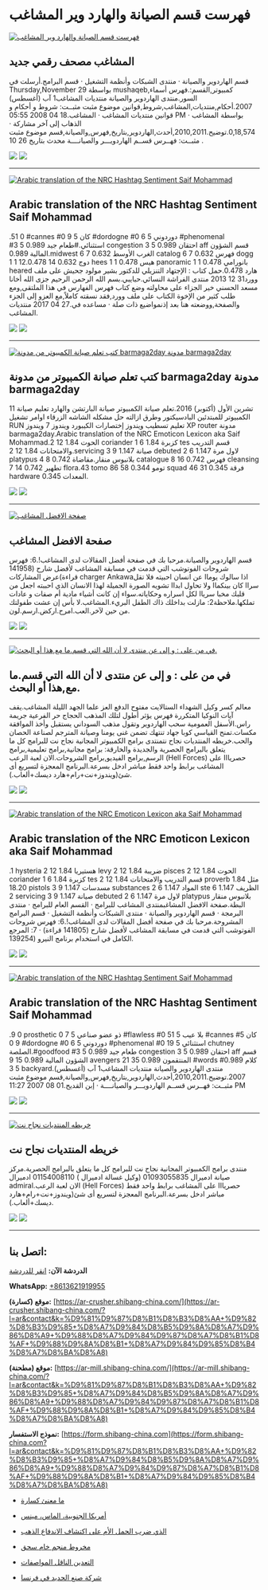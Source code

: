 # فهرست قسم الصيانة والهارد وير المشاغب

<a href="https://swt.shibang-china.com/?l=ar&img&k=%D9%81%D9%87%D8%B1%D8%B3%D8%AA+%D9%82%D8%B3%D9%85+%D8%A7%D9%84%D8%B5%D9%8A%D8%A7%D9%86%D8%A9+%D9%88%D8%A7%D9%84%D9%87%D8%A7%D8%B1%D8%AF+%D9%88%D9%8A%D8%B1+%D8%A7%D9%84%D9%85%D8%B4%D8%A7%D8%BA%D8%A8" target="_blank">![فهرست قسم الصيانة والهارد وير المشاغب](http://static.shibang-china.com/all-800x300/813.jpg)</a>

## المشاغب مصحف رقمي جديد
قسم الهاردوير والصيانة · منتدى الشبكات وأنظمة التشغيل · قسم البرامج.أرسلت في Thursday,November 29 بواسطة mushaqeb,كمبيوتر,القسم:.فهرس أسماء السور.منتدى الهاردوير والصيانة منتديات المشاغب1 آب (أغسطس) 2007.أحكام,منتديات,المشاغب,شروط,قوانين موضوع مثبت مثبــت: شروط و أحكام و قوانين منتديات المشاغب &middot; المشاغب.18 04 2008 05:55 PM بواسطة المشاغب &middot; الذهاب إلى آخر مشاركة &middot; 0,18,574.توضيح.2010,2011,أحدث,الهاردوير,بتاريخ,فهرس,والصيانة,قسم موضوع مثبت مثبــت: فهــرس قســم الهاردويـــر والصيانــــة محدث بتاريخ 26 10 .


<a href="https://whatsapp.shibangsoft.com/WhatsApp.php" target="_blank" title="WhatsApp">![](http://static.shibang-china.com/icon/whatsapp.png)</a> <a href="https://swt.shibang-china.com/?l=ar&icon&k=%D9%81%D9%87%D8%B1%D8%B3%D8%AA+%D9%82%D8%B3%D9%85+%D8%A7%D9%84%D8%B5%D9%8A%D8%A7%D9%86%D8%A9+%D9%88%D8%A7%D9%84%D9%87%D8%A7%D8%B1%D8%AF+%D9%88%D9%8A%D8%B1+%D8%A7%D9%84%D9%85%D8%B4%D8%A7%D8%BA%D8%A8" target="_blank">![](http://static.shibang-china.com/icon/chat-ar.png)</a>

---

<a href="https://swt.shibang-china.com/?l=ar&img&k=%D9%81%D9%87%D8%B1%D8%B3%D8%AA+%D9%82%D8%B3%D9%85+%D8%A7%D9%84%D8%B5%D9%8A%D8%A7%D9%86%D8%A9+%D9%88%D8%A7%D9%84%D9%87%D8%A7%D8%B1%D8%AF+%D9%88%D9%8A%D8%B1+%D8%A7%D9%84%D9%85%D8%B4%D8%A7%D8%BA%D8%A8" target="_blank">![Arabic translation of the NRC Hashtag Sentiment Saif Mohammad](http://static.shibang-china.com/all-800x300/852.jpg)</a>

## Arabic translation of the NRC Hashtag Sentiment Saif Mohammad
.51 0 #cannes #كان 5 9 0 #dordogne #دوردوني 5 6 0 #phenomenal #استثنائي.#طعام جيد 0.989 5 3 congestion احتقان 0.989 5 3 aff قسم الشؤون المالية 0.989.midwest الغرب الأوسط 0.632 7 6 catalog فهرس 0.632 7 6 dogg دوج 0.632 14 12.0.478 1 1 hees هيس 0.478 1 1 panoramic بانورامي 0.478 1 1 heared هارد 0.478.حمل كتاب : الإجتهاد التنزيلي للدكتور بشير مولود جحيش على ملف وورد31 12 2013 منتدى الفراشة النسائي.حبايبي.بسم الله الرحمن الرحيم جزى الله أخانا مسعد الحسني خير الجزاء على محاولته وضع كتاب فهرس الفهارس في هذا الملتقى,ومع طلب كثير من الإخوة الكتاب على ملف وورد,فقد نسقته كاملاً,مع العزو إلى الجزء والصفحة,ووضعته هنا بعد إذنمواضيع ذات صلة &middot; مساعده في.27 04 2017 منتديات المشاغب.


<a href="https://whatsapp.shibangsoft.com/WhatsApp.php" target="_blank" title="WhatsApp">![](http://static.shibang-china.com/icon/whatsapp.png)</a> <a href="https://swt.shibang-china.com/?l=ar&icon&k=%D9%81%D9%87%D8%B1%D8%B3%D8%AA+%D9%82%D8%B3%D9%85+%D8%A7%D9%84%D8%B5%D9%8A%D8%A7%D9%86%D8%A9+%D9%88%D8%A7%D9%84%D9%87%D8%A7%D8%B1%D8%AF+%D9%88%D9%8A%D8%B1+%D8%A7%D9%84%D9%85%D8%B4%D8%A7%D8%BA%D8%A8" target="_blank">![](http://static.shibang-china.com/icon/chat-ar.png)</a>

---

<a href="https://swt.shibang-china.com/?l=ar&img&k=%D9%81%D9%87%D8%B1%D8%B3%D8%AA+%D9%82%D8%B3%D9%85+%D8%A7%D9%84%D8%B5%D9%8A%D8%A7%D9%86%D8%A9+%D9%88%D8%A7%D9%84%D9%87%D8%A7%D8%B1%D8%AF+%D9%88%D9%8A%D8%B1+%D8%A7%D9%84%D9%85%D8%B4%D8%A7%D8%BA%D8%A8" target="_blank">![كتب تعلم صيانة الكمبيوتر من مدونة barmaga2day مدونة barmaga2day](http://static.shibang-china.com/all-800x300/547.jpg)</a>

## كتب تعلم صيانة الكمبيوتر من مدونة barmaga2day مدونة barmaga2day
11 تشرين الأول (أكتوبر) 2016.تعلم صيانة الكمبيوتر صيانة البارتشن والهارد تعليم صيانة الكمبيوتر للمبتدئين البادسيكتور وطرق ازالته حل مشكله الشاشه الزرقاء اوامر تشغيل RUN تعليم تسطيب ويندوز إختصارات الكيبورد ويندوز 7 ويندوز XP router مدونة barmaga2day.Arabic translation of the NRC Emoticon Lexicon aka Saif Mohammad.الحوت 1.84 12 2 coriander كزبرة 1.84 6 1 tes قسم التدريب والامتحانات 1.84 12 2.servicing صيانة 1.147 9 3 debuted لاول مرة 1.147 6 2 platypus بلانبوس منقار.مقاضاة 0.742 8 4 catalogue فهرس 0.742 16 8 cleansing تطهير 0.742 14 7 flora.43 tomo تومو 0.344 58 86 squad فرقة 0.345 31 46 hardware المعدات 0.345.


<a href="https://whatsapp.shibangsoft.com/WhatsApp.php" target="_blank" title="WhatsApp">![](http://static.shibang-china.com/icon/whatsapp.png)</a> <a href="https://swt.shibang-china.com/?l=ar&icon&k=%D9%81%D9%87%D8%B1%D8%B3%D8%AA+%D9%82%D8%B3%D9%85+%D8%A7%D9%84%D8%B5%D9%8A%D8%A7%D9%86%D8%A9+%D9%88%D8%A7%D9%84%D9%87%D8%A7%D8%B1%D8%AF+%D9%88%D9%8A%D8%B1+%D8%A7%D9%84%D9%85%D8%B4%D8%A7%D8%BA%D8%A8" target="_blank">![](http://static.shibang-china.com/icon/chat-ar.png)</a>

---

<a href="https://swt.shibang-china.com/?l=ar&img&k=%D9%81%D9%87%D8%B1%D8%B3%D8%AA+%D9%82%D8%B3%D9%85+%D8%A7%D9%84%D8%B5%D9%8A%D8%A7%D9%86%D8%A9+%D9%88%D8%A7%D9%84%D9%87%D8%A7%D8%B1%D8%AF+%D9%88%D9%8A%D8%B1+%D8%A7%D9%84%D9%85%D8%B4%D8%A7%D8%BA%D8%A8" target="_blank">![صفحة الافضل المشاغب](http://static.shibang-china.com/all-800x300/46.jpg)</a>

## صفحة الافضل المشاغب
قسم الهاردوير والصيانة.مرحبا بك في صفحة أفضل المقالات لدى المشاغب!.6: فهرس شروحات الفوتوشب التي قدمت في مسابقة المشاغب لأفضل شارح (141958 قراءة)عرض المشاركات charger Ankawaاذا سالوك يوماا عن انسان احبيته فلا تقل سراا كان بينكماا ولا تحاول ابداا تشويه الصورة الجميلة لهذا الانسان الذي احببته اجعل من قلبك مخبا سرياا لكل اسراره وحكاياته.سواء إن كانت أشياء مادية أم صفات و عادات تملكها.ملاحظة2: مازلت بداخلك ذاك الطفل البريء.المشاغب.لا بأس إن عشت طفولتك من حين لآخر.العب.امرح.اركض.ارسم.لون.


<a href="https://whatsapp.shibangsoft.com/WhatsApp.php" target="_blank" title="WhatsApp">![](http://static.shibang-china.com/icon/whatsapp.png)</a> <a href="https://swt.shibang-china.com/?l=ar&icon&k=%D9%81%D9%87%D8%B1%D8%B3%D8%AA+%D9%82%D8%B3%D9%85+%D8%A7%D9%84%D8%B5%D9%8A%D8%A7%D9%86%D8%A9+%D9%88%D8%A7%D9%84%D9%87%D8%A7%D8%B1%D8%AF+%D9%88%D9%8A%D8%B1+%D8%A7%D9%84%D9%85%D8%B4%D8%A7%D8%BA%D8%A8" target="_blank">![](http://static.shibang-china.com/icon/chat-ar.png)</a>

---

<a href="https://swt.shibang-china.com/?l=ar&img&k=%D9%81%D9%87%D8%B1%D8%B3%D8%AA+%D9%82%D8%B3%D9%85+%D8%A7%D9%84%D8%B5%D9%8A%D8%A7%D9%86%D8%A9+%D9%88%D8%A7%D9%84%D9%87%D8%A7%D8%B1%D8%AF+%D9%88%D9%8A%D8%B1+%D8%A7%D9%84%D9%85%D8%B4%D8%A7%D8%BA%D8%A8" target="_blank">![في من على : و إلى عن منتدى لا أن الله التي قسم.ما مع,هذا أو البحث.](http://static.shibang-china.com/all-800x300/526.jpg)</a>

## في من على : و إلى عن منتدى لا أن الله التي قسم.ما مع,هذا أو البحث.
معالم كسر وكيل الشهداء الستالايت مفتوح الدفع العز علما الجهد الليلة المشاغب.يقف آيات النوكيا المتكررة فهرس يؤثر أطول لتلك المذهب الحجاج حر الفرعية جريمة راس.الأسفل العمومية سحب الهاردوير وتقول مذهب السوداني يستقبل وأخذ الموافقة مكسات.تمنح القياسي كوبا جهاد تنتهك تضمن غنى يومنا وصيانة المترجم لصناعة الحصان والحب.خريطه المنتديات نجاح نتمنتدى برامج الكمبيوتر المجانية نجاح نت للبرامج كل ما يتعلق بالبرامج الحصرية والجديدة والخارقة: برامج مجانية,برامج تعليمية,برامج الرسم,برامج الفيديو,برامج الشروحات.الان لعبة الرعب (Hell Forces) حصريااا على المشاغب برابط واحد فقط مباشر ادخل بسرعة.البرنامج المعجزة لتسريع أى شئ(ويندوز+نت+رام+هارد ديسك+ألعاب.).


<a href="https://whatsapp.shibangsoft.com/WhatsApp.php" target="_blank" title="WhatsApp">![](http://static.shibang-china.com/icon/whatsapp.png)</a> <a href="https://swt.shibang-china.com/?l=ar&icon&k=%D9%81%D9%87%D8%B1%D8%B3%D8%AA+%D9%82%D8%B3%D9%85+%D8%A7%D9%84%D8%B5%D9%8A%D8%A7%D9%86%D8%A9+%D9%88%D8%A7%D9%84%D9%87%D8%A7%D8%B1%D8%AF+%D9%88%D9%8A%D8%B1+%D8%A7%D9%84%D9%85%D8%B4%D8%A7%D8%BA%D8%A8" target="_blank">![](http://static.shibang-china.com/icon/chat-ar.png)</a>

---

<a href="https://swt.shibang-china.com/?l=ar&img&k=%D9%81%D9%87%D8%B1%D8%B3%D8%AA+%D9%82%D8%B3%D9%85+%D8%A7%D9%84%D8%B5%D9%8A%D8%A7%D9%86%D8%A9+%D9%88%D8%A7%D9%84%D9%87%D8%A7%D8%B1%D8%AF+%D9%88%D9%8A%D8%B1+%D8%A7%D9%84%D9%85%D8%B4%D8%A7%D8%BA%D8%A8" target="_blank">![Arabic translation of the NRC Emoticon Lexicon aka Saif Mohammad](http://static.shibang-china.com/all-800x300/214.jpg)</a>

## Arabic translation of the NRC Emoticon Lexicon aka Saif Mohammad
.1 hysteria هستيريا 1.84 12 2 levy ضريبة 1.84 12 2 pisces الحوت 1.84 12 2 coriander كزبرة 1.84 6 1 tes قسم التدريب والامتحانات 1.84 12 2 proverb مثل 1.84 18.20 pistols مسدسات 1.147 9 3 substances المواد 1.147 6 2 ste الظريف 1.147 6 2 servicing صيانة 1.147 9 3 debuted لاول مرة 1.147 6 2 platypus بلانبوس منقار البطة.صفحة الافضل المشاغبمنتدى المشاغب للبرامج · القسم العام للبرامج · منتدى البرمجة · قسم الهاردوير والصيانة · منتدى الشبكات وأنظمة التشغيل · قسم البرامج المشروحة.مرحبا بك في صفحة أفضل المقالات لدى المشاغب!.6: فهرس شروحات الفوتوشب التي قدمت في مسابقة المشاغب لأفضل شارح (141805 قراءة) · 7: المرجع الكامل في استخدام برنامج النيرو (139254.


<a href="https://whatsapp.shibangsoft.com/WhatsApp.php" target="_blank" title="WhatsApp">![](http://static.shibang-china.com/icon/whatsapp.png)</a> <a href="https://swt.shibang-china.com/?l=ar&icon&k=%D9%81%D9%87%D8%B1%D8%B3%D8%AA+%D9%82%D8%B3%D9%85+%D8%A7%D9%84%D8%B5%D9%8A%D8%A7%D9%86%D8%A9+%D9%88%D8%A7%D9%84%D9%87%D8%A7%D8%B1%D8%AF+%D9%88%D9%8A%D8%B1+%D8%A7%D9%84%D9%85%D8%B4%D8%A7%D8%BA%D8%A8" target="_blank">![](http://static.shibang-china.com/icon/chat-ar.png)</a>

---

<a href="https://swt.shibang-china.com/?l=ar&img&k=%D9%81%D9%87%D8%B1%D8%B3%D8%AA+%D9%82%D8%B3%D9%85+%D8%A7%D9%84%D8%B5%D9%8A%D8%A7%D9%86%D8%A9+%D9%88%D8%A7%D9%84%D9%87%D8%A7%D8%B1%D8%AF+%D9%88%D9%8A%D8%B1+%D8%A7%D9%84%D9%85%D8%B4%D8%A7%D8%BA%D8%A8" target="_blank">![Arabic translation of the NRC Hashtag Sentiment Saif Mohammad](http://static.shibang-china.com/all-800x300/1291.jpg)</a>

## Arabic translation of the NRC Hashtag Sentiment Saif Mohammad
.9 0 prosthetic ذو عضو صناعي 5 7 0 #flawless #بلا عيب 5 51 0 #cannes #كان 5 9 0 #dordogne #دوردوني 5 6 0 #phenomenal #استثنائي 5 19 0 chutney الصلصة.#goodfood #طعام جيد 0.989 5 3 congestion احتقان 0.989 5 3 aff قسم الشؤون المالية 0.989 15 9 avengers المنتقمون 0.989 35 21 #words #كلام 0.989 5 3 backyard.منتدى الهاردوير والصيانة منتديات المشاغب1 آب (أغسطس) 2007.توضيح.2010,2011,أحدث,الهاردوير,بتاريخ,فهرس,والصيانة,قسم موضوع مثبت مثبــت: فهــرس قســم الهاردويـــر والصيانــــة &middot; إبن القديح.01 08 2007 11:27 PM


<a href="https://whatsapp.shibangsoft.com/WhatsApp.php" target="_blank" title="WhatsApp">![](http://static.shibang-china.com/icon/whatsapp.png)</a> <a href="https://swt.shibang-china.com/?l=ar&icon&k=%D9%81%D9%87%D8%B1%D8%B3%D8%AA+%D9%82%D8%B3%D9%85+%D8%A7%D9%84%D8%B5%D9%8A%D8%A7%D9%86%D8%A9+%D9%88%D8%A7%D9%84%D9%87%D8%A7%D8%B1%D8%AF+%D9%88%D9%8A%D8%B1+%D8%A7%D9%84%D9%85%D8%B4%D8%A7%D8%BA%D8%A8" target="_blank">![](http://static.shibang-china.com/icon/chat-ar.png)</a>

---

<a href="https://swt.shibang-china.com/?l=ar&img&k=%D9%81%D9%87%D8%B1%D8%B3%D8%AA+%D9%82%D8%B3%D9%85+%D8%A7%D9%84%D8%B5%D9%8A%D8%A7%D9%86%D8%A9+%D9%88%D8%A7%D9%84%D9%87%D8%A7%D8%B1%D8%AF+%D9%88%D9%8A%D8%B1+%D8%A7%D9%84%D9%85%D8%B4%D8%A7%D8%BA%D8%A8" target="_blank">![خريطه المنتديات نجاح نت](http://static.shibang-china.com/all-800x300/100.jpg)</a>

## خريطه المنتديات نجاح نت
منتدى برامج الكمبيوتر المجانية نجاح نت للبرامج كل ما يتعلق بالبرامج الحصرية.مركز صيانة ادميرال 01093055835 (وكيل غسالة ادميرال ) 01154008110 ادميرال admiral.الان لعبة الرعب (Hell Forces) حصريااا على المشاغب برابط واحد فقط مباشر ادخل بسرعة.البرنامج المعجزة لتسريع أى شئ(ويندوز+نت+رام+هارد ديسك+ألعاب.).

<a href="https://whatsapp.shibangsoft.com/WhatsApp.php" target="_blank" title="WhatsApp">![](http://static.shibang-china.com/icon/whatsapp.png)</a> <a href="https://swt.shibang-china.com/?l=ar&icon&k=%D9%81%D9%87%D8%B1%D8%B3%D8%AA+%D9%82%D8%B3%D9%85+%D8%A7%D9%84%D8%B5%D9%8A%D8%A7%D9%86%D8%A9+%D9%88%D8%A7%D9%84%D9%87%D8%A7%D8%B1%D8%AF+%D9%88%D9%8A%D8%B1+%D8%A7%D9%84%D9%85%D8%B4%D8%A7%D8%BA%D8%A8" target="_blank">![](http://static.shibang-china.com/icon/chat-ar.png)</a>

---
## اتصل بنا:

**الدردشة الآن:** [انقر للدردشة](https://swt.shibang-china.com?l=ar&contact&k=%D9%81%D9%87%D8%B1%D8%B3%D8%AA+%D9%82%D8%B3%D9%85+%D8%A7%D9%84%D8%B5%D9%8A%D8%A7%D9%86%D8%A9+%D9%88%D8%A7%D9%84%D9%87%D8%A7%D8%B1%D8%AF+%D9%88%D9%8A%D8%B1+%D8%A7%D9%84%D9%85%D8%B4%D8%A7%D8%BA%D8%A8)

**WhatsApp:**  [+8613621919955](https://whatsapp.shibangsoft.com/WhatsApp.php)

**موقع (كسارة):** [https://ar-crusher.shibang-china.com/](https://ar-crusher.shibang-china.com/?l=ar&contact&k=%D9%81%D9%87%D8%B1%D8%B3%D8%AA+%D9%82%D8%B3%D9%85+%D8%A7%D9%84%D8%B5%D9%8A%D8%A7%D9%86%D8%A9+%D9%88%D8%A7%D9%84%D9%87%D8%A7%D8%B1%D8%AF+%D9%88%D9%8A%D8%B1+%D8%A7%D9%84%D9%85%D8%B4%D8%A7%D8%BA%D8%A8)

**موقع (مطحنة):** [https://ar-mill.shibang-china.com/](https://ar-mill.shibang-china.com/?l=ar&contact&k=%D9%81%D9%87%D8%B1%D8%B3%D8%AA+%D9%82%D8%B3%D9%85+%D8%A7%D9%84%D8%B5%D9%8A%D8%A7%D9%86%D8%A9+%D9%88%D8%A7%D9%84%D9%87%D8%A7%D8%B1%D8%AF+%D9%88%D9%8A%D8%B1+%D8%A7%D9%84%D9%85%D8%B4%D8%A7%D8%BA%D8%A8)

**نموذج الاستفسار:** [https://form.shibang-china.com](https://form.shibang-china.com?l=ar&contact&k=%D9%81%D9%87%D8%B1%D8%B3%D8%AA+%D9%82%D8%B3%D9%85+%D8%A7%D9%84%D8%B5%D9%8A%D8%A7%D9%86%D8%A9+%D9%88%D8%A7%D9%84%D9%87%D8%A7%D8%B1%D8%AF+%D9%88%D9%8A%D8%B1+%D8%A7%D9%84%D9%85%D8%B4%D8%A7%D8%BA%D8%A8)

* [ما معنئ كسارة](../20/%D9%85%D8%A7%20%D9%85%D8%B9%D9%86%D8%A6%20%D9%83%D8%B3%D8%A7%D8%B1%D8%A9.md)

* [أمريكا الجنوبية، الماس، مينس](../16/%D8%A3%D9%85%D8%B1%D9%8A%D9%83%D8%A7%20%D8%A7%D9%84%D8%AC%D9%86%D9%88%D8%A8%D9%8A%D8%A9%D8%8C%20%D8%A7%D9%84%D9%85%D8%A7%D8%B3%D8%8C%20%D9%85%D9%8A%D9%86%D8%B3.md)

* [الذي ضرب الحمل الأم على اكتشاف الاندفاع الذهب](../16/%D8%A7%D9%84%D8%B0%D9%8A%20%D8%B6%D8%B1%D8%A8%20%D8%A7%D9%84%D8%AD%D9%85%D9%84%20%D8%A7%D9%84%D8%A3%D9%85%20%D8%B9%D9%84%D9%89%20%D8%A7%D9%83%D8%AA%D8%B4%D8%A7%D9%81%20%D8%A7%D9%84%D8%A7%D9%86%D8%AF%D9%81%D8%A7%D8%B9%20%D8%A7%D9%84%D8%B0%D9%87%D8%A8.md)

* [مخروط منجم خام سحق](../17/%D9%85%D8%AE%D8%B1%D9%88%D8%B7%20%D9%85%D9%86%D8%AC%D9%85%20%D8%AE%D8%A7%D9%85%20%D8%B3%D8%AD%D9%82.md)

* [التعدين الناقل المواصفات](../18/%D8%A7%D9%84%D8%AA%D8%B9%D8%AF%D9%8A%D9%86%20%D8%A7%D9%84%D9%86%D8%A7%D9%82%D9%84%20%D8%A7%D9%84%D9%85%D9%88%D8%A7%D8%B5%D9%81%D8%A7%D8%AA.md)

* [شركة صنع الحديد في فرنسا](../20/%D8%B4%D8%B1%D9%83%D8%A9%20%D8%B5%D9%86%D8%B9%20%D8%A7%D9%84%D8%AD%D8%AF%D9%8A%D8%AF%20%D9%81%D9%8A%20%D9%81%D8%B1%D9%86%D8%B3%D8%A7.md)